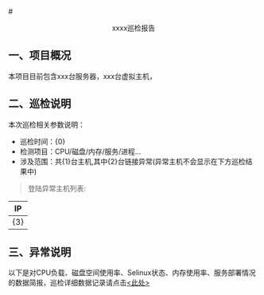 #<center>xxxx巡检报告</center>

## <a name="project_summary">一、项目概况</a>

本项目目前包含xxx台服务器，xxx台虚拟主机，

## <a name="inspection_explain">二、巡检说明</a>

本次巡检相关参数说明：

* 巡检时间：{0}
* 检测项目：CPU/磁盘/内存/服务/进程...
* 涉及范围：共{1}台主机,其中{2}台链接异常(异常主机不会显示在下方巡检结果中)
> 登陆异常主机列表:

IP |
---|
{3}|

## <a name="error_explain">三、异常说明</a>

以下是对CPU负载、磁盘空间使用率、Selinux状态、内存使用率、服务部署情况的数据简报，巡检详细数据记录请点击<a href="./{4}.html"><此处></a>

